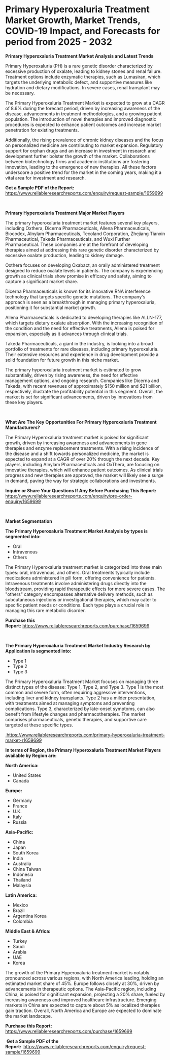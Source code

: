 <p><h1>Primary Hyperoxaluria Treatment Market Growth, Market Trends, COVID-19 Impact, and Forecasts for period from 2025 - 2032</h1></p><p><strong>Primary Hyperoxaluria Treatment Market Analysis and Latest Trends</strong></p>
<p><p>Primary Hyperoxaluria (PH) is a rare genetic disorder characterized by excessive production of oxalate, leading to kidney stones and renal failure. Treatment options include enzymatic therapies, such as Lumasiran, which targets the underlying metabolic defect, and supportive measures like hydration and dietary modifications. In severe cases, renal transplant may be necessary.</p><p>The Primary Hyperoxaluria Treatment Market is expected to grow at a CAGR of 8.6% during the forecast period, driven by increasing awareness of the disease, advancements in treatment methodologies, and a growing patient population. The introduction of novel therapies and improved diagnostic procedures is expected to enhance patient outcomes and increase market penetration for existing treatments. </p><p>Additionally, the rising prevalence of chronic kidney diseases and the focus on personalized medicine are contributing to market expansion. Regulatory support for orphan drugs and an increase in investment in research and development further bolster the growth of the market. Collaborations between biotechnology firms and academic institutions are fostering innovation, leading to the emergence of new therapies. All these factors underscore a positive trend for the market in the coming years, making it a vital area for investment and research.</p></p>
<p><strong>Get a Sample PDF of the Report:&nbsp;</strong> <a href="https://www.reliableresearchreports.com/enquiry/request-sample/1659699?utm_campaign=7&utm_medium=2&utm_source=Github&utm_content=ia&utm_term=19042025&utm_id=primary-hyperoxaluria-treatment">https://www.reliableresearchreports.com/enquiry/request-sample/1659699</a></p>
<p>&nbsp;</p>
<p><strong>Primary Hyperoxaluria Treatment Major Market Players</strong></p>
<p><p>The primary hyperoxaluria treatment market features several key players, including Oxthera, Dicerna Pharmaceuticals, Allena Pharmaceuticals, Biocodex, Alnylam Pharmaceuticals, Tecoland Corporation, Zhejiang Tianxin Pharmaceutical, Takeda Pharmaceuticals, and Wuxi Further Pharmaceutical. These companies are at the forefront of developing therapies aimed at addressing this rare genetic disorder characterized by excessive oxalate production, leading to kidney damage.</p><p>Oxthera focuses on developing Oxabact, an orally administered treatment designed to reduce oxalate levels in patients. The company is experiencing growth as clinical trials show promise in efficacy and safety, aiming to capture a significant market share.</p><p>Dicerna Pharmaceuticals is known for its innovative RNA interference technology that targets specific genetic mutations. The company's approach is seen as a breakthrough in managing primary hyperoxaluria, positioning it for substantial market growth.</p><p>Allena Pharmaceuticals is dedicated to developing therapies like ALLN-177, which targets dietary oxalate absorption. With the increasing recognition of the condition and the need for effective treatments, Allena is poised for expansion, especially as it advances through clinical trials.</p><p>Takeda Pharmaceuticals, a giant in the industry, is looking into a broad portfolio of treatments for rare diseases, including primary hyperoxaluria. Their extensive resources and experience in drug development provide a solid foundation for future growth in this niche market.</p><p>The primary hyperoxaluria treatment market is estimated to grow substantially, driven by rising awareness, the need for effective management options, and ongoing research. Companies like Dicerna and Takeda, with recent revenues of approximately $150 million and $21 billion, respectively, illustrate the profitability potential in this segment. Overall, the market is set for significant advancements, driven by innovations from these key players.</p></p>
<p>&nbsp;</p>
<p><strong>What Are The Key Opportunities For Primary Hyperoxaluria Treatment Manufacturers?</strong></p>
<p><p>The Primary Hyperoxaluria treatment market is poised for significant growth, driven by increasing awareness and advancements in gene therapies and enzyme replacement treatments. With a rising incidence of the disease and a shift towards personalized medicine, the market is expected to expand at a CAGR of over 20% through the next decade. Key players, including Alnylam Pharmaceuticals and OxThera, are focusing on innovative therapies, which will enhance patient outcomes. As clinical trials progress and new therapies are approved, the market will likely see a surge in demand, paving the way for strategic collaborations and investments.</p></p>
<p><strong>Inquire or Share Your Questions If Any Before Purchasing This Report:</strong> <a href="https://www.reliableresearchreports.com/enquiry/pre-order-enquiry/1659699?utm_campaign=7&utm_medium=2&utm_source=Github&utm_content=ia&utm_term=19042025&utm_id=primary-hyperoxaluria-treatment">https://www.reliableresearchreports.com/enquiry/pre-order-enquiry/1659699</a></p>
<p>&nbsp;</p>
<p><strong>Market Segmentation</strong></p>
<p><strong>The Primary Hyperoxaluria Treatment Market Analysis by types is segmented into:</strong></p>
<p><ul><li>Oral</li><li>Intravenous</li><li>Others</li></ul></p>
<p><p>The Primary Hyperoxaluria treatment market is categorized into three main types: oral, intravenous, and others. Oral treatments typically include medications administered in pill form, offering convenience for patients. Intravenous treatments involve administering drugs directly into the bloodstream, providing rapid therapeutic effects for more severe cases. The "others" category encompasses alternative delivery methods, such as subcutaneous injections or investigational therapies, which may cater to specific patient needs or conditions. Each type plays a crucial role in managing this rare metabolic disorder.</p></p>
<p><strong>Purchase this Report:&nbsp;</strong><a href="https://www.reliableresearchreports.com/purchase/1659699?utm_campaign=7&utm_medium=2&utm_source=Github&utm_content=ia&utm_term=19042025&utm_id=primary-hyperoxaluria-treatment">https://www.reliableresearchreports.com/purchase/1659699</a></p>
<p>&nbsp;</p>
<p><strong>The Primary Hyperoxaluria Treatment Market Industry Research by Application is segmented into:</strong></p>
<p><ul><li>Type 1</li><li>Type 2</li><li>Type 3</li></ul></p>
<p><p>The Primary Hyperoxaluria Treatment Market focuses on managing three distinct types of the disease: Type 1, Type 2, and Type 3. Type 1 is the most common and severe form, often requiring aggressive interventions, including liver and kidney transplants. Type 2 has a milder presentation, with treatments aimed at managing symptoms and preventing complications. Type 3, characterized by late-onset symptoms, can also benefit from lifestyle changes and pharmacotherapies. The market comprises pharmaceuticals, genetic therapies, and supportive care targeted at these specific types.</p></p>
<p><a href="https://www.reliableresearchreports.com/primary-hyperoxaluria-treatment-market-r1659699?utm_campaign=7&utm_medium=2&utm_source=Github&utm_content=ia&utm_term=19042025&utm_id=primary-hyperoxaluria-treatment">&nbsp;https://www.reliableresearchreports.com/primary-hyperoxaluria-treatment-market-r1659699</a></p>
<p><strong>In terms of Region, the Primary Hyperoxaluria Treatment Market Players available by Region are:</strong></p>
<p>
    <p> <strong> North America: </strong>
        <ul>
            <li>United States</li>
            <li>Canada</li>
        </ul>
        </p> 
    <p> <strong> Europe: </strong>
        <ul>
            <li>Germany</li>
            <li>France</li>
            <li>U.K.</li>
            <li>Italy</li>
            <li>Russia</li>
        </ul>
        </p> 
    <p> <strong> Asia-Pacific: </strong>
        <ul>
            <li>China</li>
            <li>Japan</li>
            <li>South Korea</li>
            <li>India</li>
            <li>Australia</li>
            <li>China Taiwan</li>
            <li>Indonesia</li>
            <li>Thailand</li>
            <li>Malaysia</li>
        </ul>
        </p> 
    <p> <strong> Latin America: </strong>
        <ul>
            <li>Mexico</li>
            <li>Brazil</li>
            <li>Argentina Korea</li>
            <li>Colombia</li>
        </ul>
        </p> 
    <p> <strong> Middle East & Africa: </strong>
        <ul>
            <li>Turkey</li>
            <li>Saudi</li>
            <li>Arabia</li>
            <li>UAE</li>
            <li>Korea</li>
        </ul>
    </p>
    </p>
<p><p>The growth of the Primary Hyperoxaluria treatment market is notably pronounced across various regions, with North America leading, holding an estimated market share of 45%. Europe follows closely at 30%, driven by advancements in therapeutic options. The Asia-Pacific region, including China, is poised for significant expansion, projecting a 20% share, fueled by increasing awareness and improved healthcare infrastructure. Emerging markets in China are expected to capture about 5% as localized therapies gain traction. Overall, North America and Europe are expected to dominate the market landscape.</p></p>
<p><strong>Purchase this Report: </strong><a href="https://www.reliableresearchreports.com/purchase/1659699?utm_campaign=7&utm_medium=2&utm_source=Github&utm_content=ia&utm_term=19042025&utm_id=primary-hyperoxaluria-treatment">https://www.reliableresearchreports.com/purchase/1659699</a></p>
<p>&nbsp;<strong>Get a Sample PDF of the Report:&nbsp;&nbsp;</strong><a href="https://www.reliableresearchreports.com/enquiry/request-sample/1659699?utm_campaign=7&utm_medium=2&utm_source=Github&utm_content=ia&utm_term=19042025&utm_id=primary-hyperoxaluria-treatment">https://www.reliableresearchreports.com/enquiry/request-sample/1659699</a></p>
<p><strong></strong></p>
<p><p></p><p></p><p></p></p>